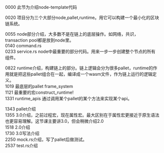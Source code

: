 0000 此节为介绍node-template代码

0020 项目分为三个大部分node,pallet,runtime。用它可以构建一个最小化的区块链系统。

0055 node部分介绍，大多数不是在链上的底层操作。如网络，共识，transaction pool都是放到node里。  
0140 command.rs  
0233 service.rs node中最重要的部分代码。用来一步一步创建整个节点的所有组件。

0822 runtime介绍，构建链上的部分。链上逻辑会分为很多pallet，runtime的作用就是把这些pallet组合在一起，编译成一个wasm文件，作为链上运行的逻辑定义。  
1019 最底层的pallet frame_system  
1121 最重要的宏construct_runtime!  
1331 runtime_apis 通过调用某个pallet的某个方法来实现某个api。

1343 pallet介绍  
1355 3.0介绍，之前过程宏，现在属性宏。最大区别在于属性宏更接近于原生语法也更容易理解。这节课主要讲3.0，但会稍微介绍2.0  
1518 2.0介绍  
1730 3.0写法介绍  
2250 mock.rs介绍，写了pallet后做测试。  
2537 test.rs介绍

